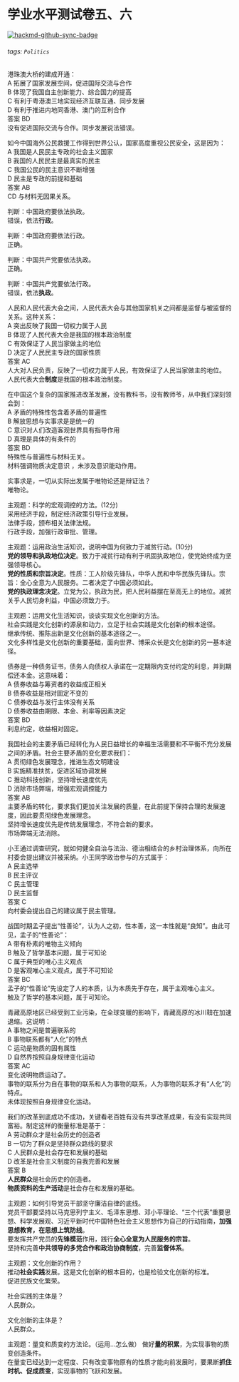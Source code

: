 # 学业水平测试卷五、六

[![hackmd-github-sync-badge](https://hackmd.io/JECX7pqJS2CEy5D6w0pQKA/badge)](https://hackmd.io/JECX7pqJS2CEy5D6w0pQKA)


###### tags: `Politics`

港珠澳大桥的建成开通：  
A 拓展了国家发展空间，促进国际交流与合作  
B 体现了我国自主创新能力、综合国力的提高  
C 有利于粤港澳三地实现经济互联互通、同步发展  
D 有利于推进内地同香港、澳门的互利合作  
答案 BD  
没有促进国际交流与合作。同步发展说法错误。

如今中国海外公民救援工作得到世界公认，国家高度重视公民安全，这是因为：  
A 我国是人民民主专政的社会主义国家  
B 我国的人民民主是最真实的民主  
C 我国公民的民主意识不断增强  
D 民主是专政的前提和基础  
答案 AB  
CD 与材料无因果关系。

判断：中国政府要依法执政。  
错误，依法**行政**。

判断：中国政府要依法行政。  
正确。

判断：中国共产党要依法执政。  
正确。

判断：中国共产党要依法行政。  
错误，依法**执政**。

人民和人民代表大会之间，人民代表大会与其他国家机关之间都是监督与被监督的关系。这种关系：  
A 突出反映了我国一切权力属于人民  
B 体现了人民代表大会是我国的根本政治制度  
C 有效保证了人民当家做主的地位  
D 决定了人民民主专政的国家性质  
答案 AC  
人大对人民负责，反映了一切权力属于人民，有效保证了人民当家做主的地位。  
人民代表大会**制度**是我国的根本政治制度。

在中国这个复杂的国家推进改革发展，没有教科书，没有教师爷，从中我们深刻领会到：  
A 矛盾的特殊性包含着矛盾的普遍性  
B 解放思想与实事求是是统一的  
C 意识对人们改造客观世界具有指导作用  
D 真理是具体的有条件的  
答案 BD  
特殊性与普遍性与材料无关。  
材料强调物质决定意识 ，未涉及意识能动作用。

实事求是，一切从实际出发属于唯物论还是辩证法？  
唯物论。

主观题：科学的宏观调控的方法。(12分)  
采用经济手段，制定经济政策引导行业发展。  
法律手段，颁布相关法律法规。  
行政手段，加强行政审批、管理。

主观题：运用政治生活知识，说明中国为何致力于减贫行动。(10分)  
**党的领导和执政地位决定**。致力于减贫行动有利于巩固执政地位，使党始终成为坚强领导核心。  
**党的性质和宗旨决定**。性质：工人阶级先锋队，中华人民和中华民族先锋队。宗旨：全心全意为人民服务。二者决定了中国必须如此。  
**党的执政理念决定**。立党为公，执政为民，把人民利益摆在至高无上的地位。减贫关乎人民切身利益，中国必须致力于。

主观题：运用文化生活知识，谈谈实现文化创新的方法。  
社会实践是文化创新的源泉和动力，立足于社会实践是文化创新的根本途径。  
继承传统、推陈出新是文化创新的基本途径之一。  
文化多样性是文化创新的重要基础，面向世界、博采众长是文化创新的另一基本途径。

债券是一种债务证书，债务人向债权人承诺在一定期限内支付约定的利息，并到期偿还本金。这意味着：  
A 债券收益与筹资者的收益成正相关  
B 债券收益是相对固定不变的  
C 债券收益与发行主体没有关系  
D 债券收益由期限、本金、利率等因素决定  
答案 BD  
利息约定，收益相对固定。

我国社会的主要矛盾已经转化为人民日益增长的幸福生活需要和不平衡不充分发展之间的矛盾。社会主要矛盾的变化要求我们：  
A 贯彻绿色发展理念，推进生态文明建设  
B 实施精准扶贫，促进区域协调发展  
C 推动科技创新，坚持增长速度优先  
D 消除市场弊端，增强宏观调控能力  
答案 AB  
主要矛盾的转化，要求我们更加关注发展的质量，在此前提下保持合理的发展速度，因此要贯彻绿色发展理念。  
坚持增长速度优先是传统发展理念，不符合新的要求。  
市场弊端无法消除。

小王通过调查研究，就如何健全自治与法治、德治相结合的乡村治理体系，向所在村委会提出建议并被采纳。小王同学政治参与的方式属于：  
A 民主选举  
B 民主评议  
C 民主管理  
D 民主监督  
答案 C  
向村委会提出自己的建议属于民主管理。

战国时期孟子提出“性善论”，认为人之初，性本善，这一本性就是“良知”。由此可见，孟子的“性善论”：  
A 带有朴素的唯物主义倾向  
B 触及了哲学基本问题，属于可知论  
C 属于典型的唯心主义观点  
D 是客观唯心主义观点，属于不可知论  
答案 BC  
孟子的“性善论”先设定了人的本质，认为本质先于存在，属于主观唯心主义。  
触及了哲学的基本问题，属于可知论。

青藏高原地区已经受到工业污染，在全球变暖的影响下，青藏高原的冰川鞥在加速退缩。这说明：  
A 事物之间是普遍联系的  
B 事物联系都有“人化”的特点  
C 运动是物质的固有属性  
D 自然界按照自身规律变化运动  
答案 AC  
变化说明物质运动了。  
事物的联系分为自在事物的联系和人为事物的联系，人为事物的联系才有“人化”的特点。  
未体现按照自身规律变化运动。

我们的改革到底成功不成功，关键看老百姓有没有共享改革成果，有没有实现共同富裕。制定这样的衡量标准是基于：  
A 劳动群众才是社会历史的创造者  
B 一切为了群众是坚持群众路线的要求  
C 人民群众是社会存在和发展的基础  
D 改革是社会主义制度的自我完善和发展  
答案 B  
**人民群众**是社会历史的创造者。  
**物质资料的生产活动**是社会存在和发展的基础。

主观题：如何引导党员干部坚守廉洁自律的底线。  
党员干部要坚持以马克思列宁主义、毛泽东思想、邓小平理论、“三个代表”重要思想、科学发展观、习近平新时代中国特色社会主义思想作为自己的行动指南，**加强思想教育，在思想上筑防线**。  
要发挥共产党员的**先锋模范**作用，践行**全心全意为人民服务的宗旨**。  
坚持和完善**中共领导的多党合作和政治协商制度**，完善**监督体系**。

主观题：文化创新的作用？  
推动**社会实践**发展。这是文化创新的根本目的，也是检验文化创新的标准。  
促进民族文化繁荣。

社会实践的主体是？  
人民群众。

文化创新的主体是？  
人民群众。

主观题：量变和质变的方法论。（运用...怎么做） 
做好**量的积累**，为实现事物的质变创造条件。  
在量变已经达到一定程度、只有改变事物原有的性质才能向前发展时，要果断**抓住时机、促成质变**，实现事物的飞跃和发展。

